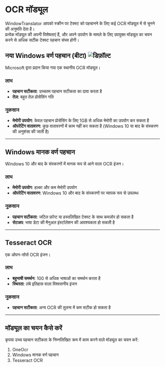 # OCR मॉड्यूल

WindowTranslator आपको स्क्रीन पर टेक्स्ट को पहचानने के लिए कई OCR मॉड्यूल में से चुनने की अनुमति देता है।  
प्रत्येक मॉड्यूल की अपनी विशेषताएं हैं, और अपने उपयोग के मामले के लिए उपयुक्त मॉड्यूल का चयन करने से अधिक सटीक टेक्स्ट पहचान संभव होगी।

## नया Windows वर्ण पहचान (बीटा) ![डिफ़ॉल्ट](https://img.shields.io/badge/डिफ़ॉल्ट-brightgreen)

Microsoft द्वारा प्रदान किया गया एक स्थानीय OCR मॉड्यूल।

### लाभ
- **पहचान सटीकता**: उच्चतम पहचान सटीकता का दावा करता है
- **तेज़**: बहुत तेज़ प्रोसेसिंग गति

### नुकसान
- **मेमोरी उपयोग**: केवल पहचान प्रोसेसिंग के लिए 1GB से अधिक मेमोरी का उपयोग कर सकता है
- **ऑपरेटिंग वातावरण**: कुछ वातावरणों में काम नहीं कर सकता है (Windows 10 या बाद के संस्करण की अनुशंसा की जाती है)

---

## Windows मानक वर्ण पहचान

Windows 10 और बाद के संस्करणों में मानक रूप से आने वाला OCR इंजन।

### लाभ
- **मेमोरी उपयोग**: हल्का और कम मेमोरी उपयोग
- **ऑपरेटिंग वातावरण**: Windows 10 और बाद के संस्करणों पर व्यापक रूप से उपलब्ध

### नुकसान
- **पहचान सटीकता**: जटिल फ़ॉन्ट या हस्तलिखित टेक्स्ट के साथ कमज़ोर हो सकता है
- **सेटअप**: भाषा डेटा की मैनुअल इंस्टॉलेशन की आवश्यकता हो सकती है

---

## Tesseract OCR

एक ओपन-सोर्स OCR इंजन।

### लाभ
- **बहुभाषी समर्थन**: 100 से अधिक भाषाओं का समर्थन करता है
- **स्थिरता**: लंबे इतिहास वाला विश्वसनीय इंजन

### नुकसान
- **पहचान सटीकता**: अन्य OCR की तुलना में कम सटीक हो सकता है

---

## मॉड्यूल का चयन कैसे करें

कृपया उच्च पहचान सटीकता के निम्नलिखित क्रम में काम करने वाले मॉड्यूल का चयन करें:

1. OneOcr
2. Windows मानक वर्ण पहचान
3. Tesseract OCR
